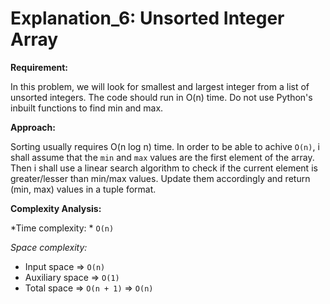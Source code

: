 # Explanation_6: Unsorted Integer Array

**Requirement:**

In this problem, we will look for smallest and largest integer from a list of unsorted integers. 
The code should run in O(n) time. Do not use Python's inbuilt functions to find min and max.


**Approach:**

Sorting usually requires O(n log n) time. In order to be able to achive `O(n)`, i shall assume that the `min` and `max` values are the first element of the array. Then i shall use a linear search algorithm to check if the current element is greater/lesser than min/max values. Update them accordingly and return (min, max) values in a tuple format.



**Complexity Analysis:**

*Time complexity: *  `O(n)`

*Space complexity:*

- Input space => `O(n)`
- Auxiliary space => `O(1)`
- Total space => `O(n + 1)`  => `O(n)`
